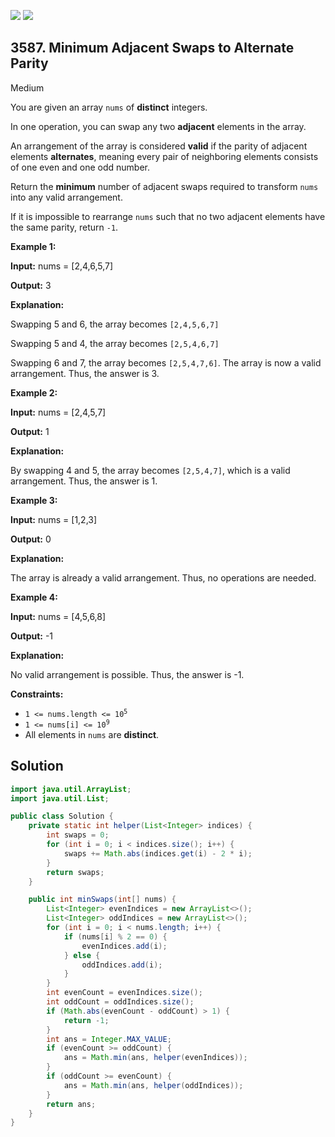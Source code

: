[![](https://img.shields.io/github/stars/javadev/LeetCode-in-Java?label=Stars&style=flat-square)](https://github.com/javadev/LeetCode-in-Java)
[![](https://img.shields.io/github/forks/javadev/LeetCode-in-Java?label=Fork%20me%20on%20GitHub%20&style=flat-square)](https://github.com/javadev/LeetCode-in-Java/fork)

## 3587\. Minimum Adjacent Swaps to Alternate Parity

Medium

You are given an array `nums` of **distinct** integers.

In one operation, you can swap any two **adjacent** elements in the array.

An arrangement of the array is considered **valid** if the parity of adjacent elements **alternates**, meaning every pair of neighboring elements consists of one even and one odd number.

Return the **minimum** number of adjacent swaps required to transform `nums` into any valid arrangement.

If it is impossible to rearrange `nums` such that no two adjacent elements have the same parity, return `-1`.

**Example 1:**

**Input:** nums = [2,4,6,5,7]

**Output:** 3

**Explanation:**

Swapping 5 and 6, the array becomes `[2,4,5,6,7]`

Swapping 5 and 4, the array becomes `[2,5,4,6,7]`

Swapping 6 and 7, the array becomes `[2,5,4,7,6]`. The array is now a valid arrangement. Thus, the answer is 3.

**Example 2:**

**Input:** nums = [2,4,5,7]

**Output:** 1

**Explanation:**

By swapping 4 and 5, the array becomes `[2,5,4,7]`, which is a valid arrangement. Thus, the answer is 1.

**Example 3:**

**Input:** nums = [1,2,3]

**Output:** 0

**Explanation:**

The array is already a valid arrangement. Thus, no operations are needed.

**Example 4:**

**Input:** nums = [4,5,6,8]

**Output:** \-1

**Explanation:**

No valid arrangement is possible. Thus, the answer is -1.

**Constraints:**

*   <code>1 <= nums.length <= 10<sup>5</sup></code>
*   <code>1 <= nums[i] <= 10<sup>9</sup></code>
*   All elements in `nums` are **distinct**.

## Solution

```java
import java.util.ArrayList;
import java.util.List;

public class Solution {
    private static int helper(List<Integer> indices) {
        int swaps = 0;
        for (int i = 0; i < indices.size(); i++) {
            swaps += Math.abs(indices.get(i) - 2 * i);
        }
        return swaps;
    }

    public int minSwaps(int[] nums) {
        List<Integer> evenIndices = new ArrayList<>();
        List<Integer> oddIndices = new ArrayList<>();
        for (int i = 0; i < nums.length; i++) {
            if (nums[i] % 2 == 0) {
                evenIndices.add(i);
            } else {
                oddIndices.add(i);
            }
        }
        int evenCount = evenIndices.size();
        int oddCount = oddIndices.size();
        if (Math.abs(evenCount - oddCount) > 1) {
            return -1;
        }
        int ans = Integer.MAX_VALUE;
        if (evenCount >= oddCount) {
            ans = Math.min(ans, helper(evenIndices));
        }
        if (oddCount >= evenCount) {
            ans = Math.min(ans, helper(oddIndices));
        }
        return ans;
    }
}
```